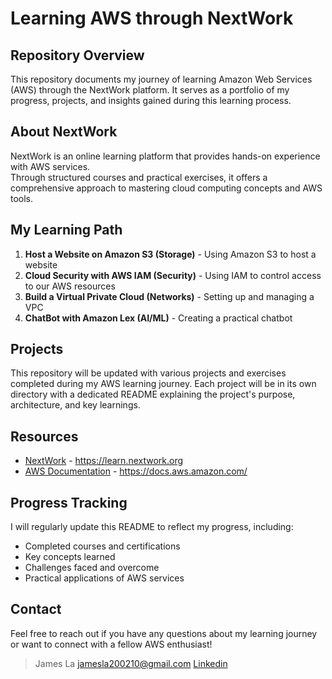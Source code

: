 # Learning AWS through NextWork

## Repository Overview
This repository documents my journey of learning Amazon Web Services (AWS) through the NextWork platform. It serves as a portfolio of my progress, projects, and insights gained during this learning process.

## About NextWork
NextWork is an online learning platform that provides hands-on experience with AWS services.  
Through structured courses and practical exercises, it offers a comprehensive approach to mastering cloud computing concepts and AWS tools.  

## My Learning Path
1. **Host a Website on Amazon S3 (Storage)** - Using Amazon S3 to host a website
2. **Cloud Security with AWS IAM (Security)** - Using IAM to control access to our AWS resources
3. **Build a Virtual Private Cloud (Networks)** - Setting up and managing a VPC
4. **ChatBot with Amazon Lex (AI/ML)** - Creating a practical chatbot

## Projects
This repository will be updated with various projects and exercises completed during my AWS learning journey. Each project will be in its own directory with a dedicated README explaining the project's purpose, architecture, and key learnings.

## Resources
- [NextWork](https://learn.nextwork.org) - https://learn.nextwork.org
- [AWS Documentation](https://docs.aws.amazon.com/) - https://docs.aws.amazon.com/

## Progress Tracking
I will regularly update this README to reflect my progress, including:  

- Completed courses and certifications
- Key concepts learned
- Challenges faced and overcome
- Practical applications of AWS services

## Contact
Feel free to reach out if you have any questions about my learning journey or want to connect with a fellow AWS enthusiast!  

> James La
> jamesla200210@gmail.com
> [Linkedin](https://www.linkedin.com/in/lajames)

